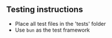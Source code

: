 ## Testing instructions

- Place all test files in the 'tests' folder
- Use `bun` as the test framework
